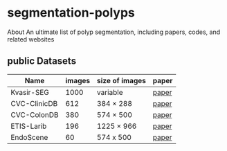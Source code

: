 # segmentation-polyps
About An ultimate list of polyp segmentation, including papers, codes, and related websites

##  public Datasets 
| Name | images | size of images | paper |
| --- | --- | ---- | ---- |
| Kvasir-SEG | 1000 | variable |<a href="http://dx.doi.org/ 10.1007/978- 3- 030- 37734- 2_37"> paper </a> |
| CVC-ClinicDB | 612 | 384 × 288 |<a href="http://doi.org/10.1016/j.compmedimag.2015.02.007"> paper </a>|
| CVC-ColonDB | 380 | 574 × 500 | <a href="http://10.1109/TMI.2015.2487997">paper</a>|
| ETIS-Larib | 196 | 1225 × 966 | <a href="http://refhub.elsevier.com/S0010-4825(20)30450-9/sref38">paper</a> |
| EndoScene | 60 |  574 x 500 | <a href="http://doi.org/10.1155/2017/4037190">paper</a>|




